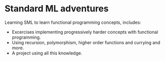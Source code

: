 # Standard ML adventures
Learning SML to learn functional programming concepts, includes: 

- Excercises implementing progressively harder concepts with functional programming.
- Using recursion, polymorphism, higher order functions and currying and more.
- A project using all this knowledge.
